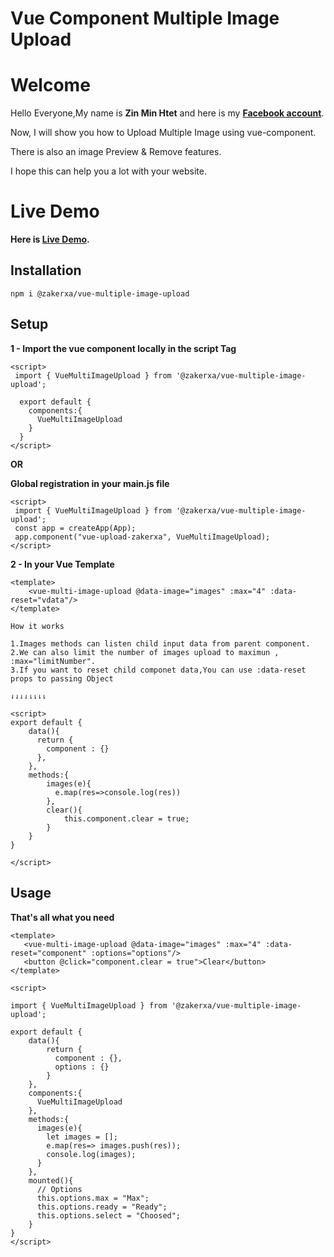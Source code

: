 # Vue Component Multiple Image Upload

# Welcome

Hello Everyone,My name is **Zin Min Htet** and here is my [**Facebook account**](https://www.facebook.com/mm.zakerxa).

Now, I will show you how to Upload Multiple Image using vue-component.

There is also an image Preview & Remove features.

I hope this can help you a lot with your website.


# Live Demo

**Here is [Live Demo](https://vue-multi-image-upload.vercel.app).**


## Installation

```NPM
npm i @zakerxa/vue-multiple-image-upload
```

## Setup

**1 - Import the vue component locally in the script Tag**

```Vue
<script>
 import { VueMultiImageUpload } from '@zakerxa/vue-multiple-image-upload';

  export default {
    components:{
      VueMultiImageUpload
    }
  }
</script>
```

**OR**

**Global registration in your main.js file**

```Vue
<script>
 import { VueMultiImageUpload } from '@zakerxa/vue-multiple-image-upload';
 const app = createApp(App);
 app.component("vue-upload-zakerxa", VueMultiImageUpload);
</script>
```

**2 - In your Vue Template**

```Vue
<template>
    <vue-multi-image-upload @data-image="images" :max="4" :data-reset="vdata"/>
</template>
```

``How it works``

```text
1.Images methods can listen child input data from parent component.
2.We can also limit the number of images upload to maximun , :max="limitNumber".
3.If you want to reset child componet data,You can use :data-reset props to passing Object
```

`⇃⇃⇃⇃⇂⇂⇂⇂`

```Vue
<script>
export default {
    data(){
      return {
        component : {}
      },
    },
    methods:{
        images(e){
          e.map(res=>console.log(res))
        },
        clear(){
            this.component.clear = true;
        }
    }
}

</script>
```

## Usage

**That's all what you need**

```Vue
<template>
   <vue-multi-image-upload @data-image="images" :max="4" :data-reset="component" :options="options"/>
   <button @click="component.clear = true">Clear</button>
</template>
```

```Vue
<script>

import { VueMultiImageUpload } from '@zakerxa/vue-multiple-image-upload';

export default {
    data(){
        return {
          component : {},
          options : {}
        }
    },
    components:{
      VueMultiImageUpload
    },
    methods:{
      images(e){
        let images = [];
        e.map(res=> images.push(res));
        console.log(images);
      }
    },
    mounted(){
      // Options
      this.options.max = "Max";
      this.options.ready = "Ready";
      this.options.select = "Choosed";
    }
}
</script>

```
